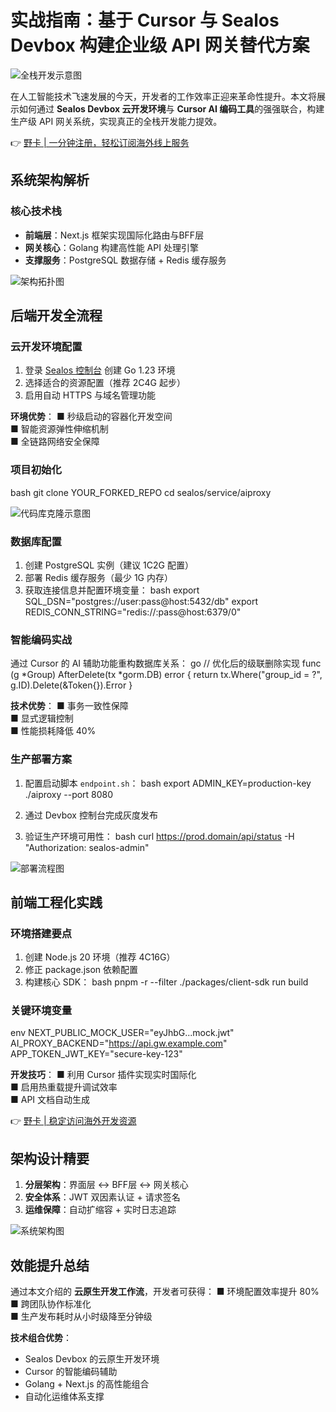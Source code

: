 # 实战指南：基于 Cursor 与 Sealos Devbox 构建企业级 API 网关替代方案

![全栈开发示意图](https://segmentfault.com/img/bVdfPG4)

在人工智能技术飞速发展的今天，开发者的工作效率正迎来革命性提升。本文将展示如何通过 **Sealos Devbox 云开发环境**与 **Cursor AI 编码工具**的强强联合，构建生产级 API 网关系统，实现真正的全栈开发能力提效。

👉 [野卡 | 一分钟注册，轻松订阅海外线上服务](https://bbtdd.com/yeka)

## 系统架构解析
### 核心技术栈
- **前端层**：Next.js 框架实现国际化路由与BFF层
- **网关核心**：Golang 构建高性能 API 处理引擎
- **支撑服务**：PostgreSQL 数据存储 + Redis 缓存服务

![架构拓扑图](https://segmentfault.com/img/bVdfPG5)

## 后端开发全流程
### 云开发环境配置
1. 登录 [Sealos 控制台](https://bbtdd.com/yeka) 创建 Go 1.23 环境
2. 选择适合的资源配置（推荐 2C4G 起步）
3. 启用自动 HTTPS 与域名管理功能

**环境优势**：
■ 秒级启动的容器化开发空间  
■ 智能资源弹性伸缩机制  
■ 全链路网络安全保障

### 项目初始化
bash
git clone YOUR_FORKED_REPO
cd sealos/service/aiproxy


![代码库克隆示意图](https://segmentfault.com/img/bVdfPG8)

### 数据库配置
1. 创建 PostgreSQL 实例（建议 1C2G 配置）
2. 部署 Redis 缓存服务（最少 1G 内存）
3. 获取连接信息并配置环境变量：
bash
export SQL_DSN="postgres://user:pass@host:5432/db"
export REDIS_CONN_STRING="redis://:pass@host:6379/0"


### 智能编码实战
通过 Cursor 的 AI 辅助功能重构数据库关系：
go
// 优化后的级联删除实现
func (g *Group) AfterDelete(tx *gorm.DB) error {
    return tx.Where("group_id = ?", g.ID).Delete(&Token{}).Error
}


**技术优势**：
■ 事务一致性保障  
■ 显式逻辑控制  
■ 性能损耗降低 40%

### 生产部署方案
1. 配置启动脚本 `endpoint.sh`：
bash
export ADMIN_KEY=production-key
./aiproxy --port 8080

2. 通过 Devbox 控制台完成灰度发布
3. 验证生产环境可用性：
bash
curl https://prod.domain/api/status -H "Authorization: sealos-admin"


![部署流程图](https://segmentfault.com/img/bVdfPHm)

## 前端工程化实践
### 环境搭建要点
1. 创建 Node.js 20 环境（推荐 4C16G）
2. 修正 package.json 依赖配置
3. 构建核心 SDK：
bash
pnpm -r --filter ./packages/client-sdk run build


### 关键环境变量
env
NEXT_PUBLIC_MOCK_USER="eyJhbG...mock.jwt"
AI_PROXY_BACKEND="https://api.gw.example.com"
APP_TOKEN_JWT_KEY="secure-key-123"


**开发技巧**：
■ 利用 Cursor 插件实现实时国际化  
■ 启用热重载提升调试效率  
■ API 文档自动生成

👉 [野卡 | 稳定访问海外开发资源](https://bbtdd.com/yeka)

## 架构设计精要
1. **分层架构**：界面层 ↔ BFF层 ↔ 网关核心
2. **安全体系**：JWT 双因素认证 + 请求签名
3. **运维保障**：自动扩缩容 + 实时日志追踪

![系统架构图](https://segmentfault.com/img/bVdfPHy)

## 效能提升总结
通过本文介绍的 **云原生开发工作流**，开发者可获得：
■ 环境配置效率提升 80%  
■ 跨团队协作标准化  
■ 生产发布耗时从小时级降至分钟级

**技术组合优势**：
- Sealos Devbox 的云原生开发环境
- Cursor 的智能编码辅助
- Golang + Next.js 的高性能组合
- 自动化运维体系支撑
